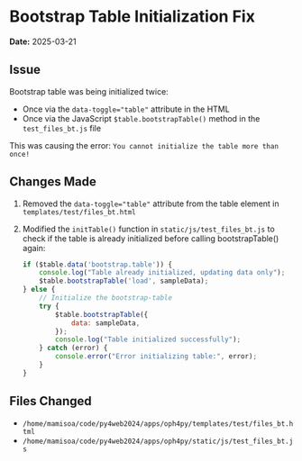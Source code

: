 # Bootstrap Table Initialization Fix

**Date:** 2025-03-21

## Issue

Bootstrap table was being initialized twice:

- Once via the `data-toggle="table"` attribute in the HTML
- Once via the JavaScript `$table.bootstrapTable()` method in the `test_files_bt.js` file

This was causing the error: `You cannot initialize the table more than once!`

## Changes Made

1. Removed the `data-toggle="table"` attribute from the table element in `templates/test/files_bt.html`
2. Modified the `initTable()` function in `static/js/test_files_bt.js` to check if the table is already initialized before calling bootstrapTable() again:

   ```javascript
   if ($table.data('bootstrap.table')) {
       console.log("Table already initialized, updating data only");
       $table.bootstrapTable('load', sampleData);
   } else {
       // Initialize the bootstrap-table
       try {
           $table.bootstrapTable({
               data: sampleData,
           });
           console.log("Table initialized successfully");
       } catch (error) {
           console.error("Error initializing table:", error);
       }
   }
   ```

## Files Changed

- `/home/mamisoa/code/py4web2024/apps/oph4py/templates/test/files_bt.html`
- `/home/mamisoa/code/py4web2024/apps/oph4py/static/js/test_files_bt.js`
